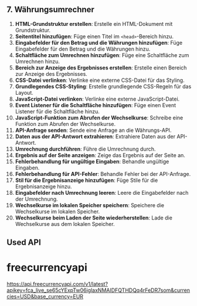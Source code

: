 ## 7. Währungsumrechner

1. **HTML-Grundstruktur erstellen**: Erstelle ein HTML-Dokument mit Grundstruktur.
2. **Seitentitel hinzufügen**: Füge einen Titel im `<head>`-Bereich hinzu.
3. **Eingabefelder für den Betrag und die Währungen hinzufügen**: Füge Eingabefelder für den Betrag und die Währungen hinzu.
4. **Schaltfläche zum Umrechnen hinzufügen**: Füge eine Schaltfläche zum Umrechnen hinzu.
5. **Bereich zur Anzeige des Ergebnisses erstellen**: Erstelle einen Bereich zur Anzeige des Ergebnisses.
6. **CSS-Datei verlinken**: Verlinke eine externe CSS-Datei für das Styling.
7. **Grundlegendes CSS-Styling**: Erstelle grundlegende CSS-Regeln für das Layout.
8. **JavaScript-Datei verlinken**: Verlinke eine externe JavaScript-Datei.
9. **Event Listener für die Schaltfläche hinzufügen**: Füge einen Event Listener für die Schaltfläche hinzu.
10. **JavaScript-Funktion zum Abrufen der Wechselkurse**: Schreibe eine Funktion zum Abrufen der Wechselkurse.
11. **API-Anfrage senden**: Sende eine Anfrage an die Währungs-API.
12. **Daten aus der API-Antwort extrahieren**: Extrahiere Daten aus der API-Antwort.
13. **Umrechnung durchführen**: Führe die Umrechnung durch.
14. **Ergebnis auf der Seite anzeigen**: Zeige das Ergebnis auf der Seite an.
15. **Fehlerbehandlung für ungültige Eingaben**: Behandle ungültige Eingaben.
16. **Fehlerbehandlung für API-Fehler**: Behandle Fehler bei der API-Anfrage.
17. **Stil für die Ergebnisanzeige hinzufügen**: Füge Stile für die Ergebnisanzeige hinzu.
18. **Eingabefelder nach Umrechnung leeren**: Leere die Eingabefelder nach der Umrechnung.
19. **Wechselkurse im lokalen Speicher speichern**: Speichere die Wechselkurse im lokalen Speicher.
20. **Wechselkurse beim Laden der Seite wiederherstellen**: Lade die Wechselkurse aus dem lokalen Speicher.


## Used API
# freecurrencyapi

https://api.freecurrencyapi.com/v1/latest?apikey=fca_live_se65cYExpTw06iglaxNMAIDFQTHDQq4rFeDR7som&currencies=USD&base_currency=EUR
